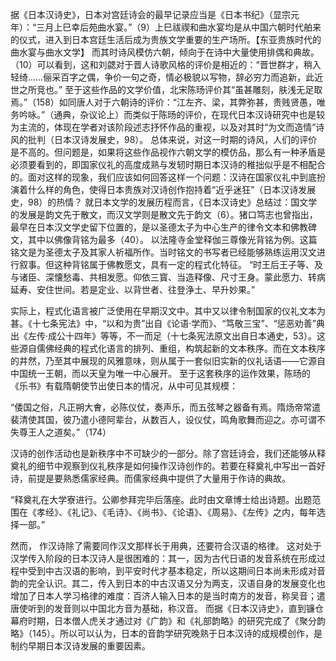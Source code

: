 据《日本汉诗史》，日本对宫廷诗会的最早记录应当是《日本书纪》（显宗元年）：“三月上巳幸后苑曲水宴。”（9）上巳祓禊和曲水宴均是从中国六朝时代舶来的仪式，进入到日本宫廷生活后成为贵族文学重要的生产场所。【东亚贵族时代的曲水宴与曲水文学】
而其时诗风模仿六朝，倾向于在诗中大量使用排偶和典故。（10）可以看到，这和刘勰对于晋人诗歌风格的评价是相近的：“晋世群才，稍入轻绮……俪采百字之偶，争价一句之奇，情必极貌以写物，辞必穷力而追新，此近世之所竞也。”
至于这些作品的文学价值，北宋陈旸评价其“虽甚雕刻，肤浅无足取焉。”（158）如同唐人对于六朝诗的评价：“江左齐、梁，其弊弥甚，贵贱贤愚，唯务吟咏。”（通典，杂议论上）而类似于陈旸的评价，在现代日本汉诗研究中也是较为主流的，体现在学者对该阶段述志抒怀作品的重视，以及对其时“为文而造情”诗风的批判（日本汉诗发展史，98）。
总体来说，对这一时期的诗风，人们的评价是不高的。但问题是，如果将这些作品视作六朝文学的模仿品，那么有一种矛盾是必须要看到的，即国家仪礼的高度成熟与发轫时期日本汉诗的稚拙似乎是不相配合的。面对这样的现象，我们应该如何回答这样一个问题：汉诗在国家仪礼中到底扮演着什么样的角色，使得日本贵族对汉诗创作抱持着“近乎迷狂”（日本汉诗发展史，98）的热情？
就日本文学的发展历程而言，《日本汉诗史》总结过：国文学的发展是韵文先于散文，而汉文学则是散文先于韵文（6）。猪口笃志也曾指出，最早在日本汉文学史留下位置的，是以圣德太子为中心生产的律令文本和佛教碑文，其中以佛像背铭为最多（40）。
以法隆寺金堂释伽三尊像光背铭为例。这篇铭文是为圣德太子及其家人祈福所作。当时铭文的书写者已经能够熟练运用汉文进行叙事。但这种背铭属于佛教愿文，具有一定的程式化特征。
“时王后王子等、及与诸臣、深懐愁毒、共相发愿。仰依三寳、当造释像、尺寸王身。蒙此愿力、转病延寿、安住世间。若是定业、以背世者、往登浄土、早升妙果。”

实际上，程式化语言被广泛使用在早期汉文中。其中又以律令制国家的仪礼文本为甚。《十七条宪法》中，“以和为贵”出自《论语·学而》、“笃敬三宝”、“惩恶劝善”典出《左传·成公十四年》等等，不一而足（十七条宪法原文出自日本通史，53）。这些源自儒佛经典的程式化语言的排列、重组，构筑起新的文本秩序。而在文本秩序的井然，乃至其中展现的风雅意味，则从属于一套似旧实新的仪礼话语——它源自中国统一王朝，而以天皇为唯一中心展开。
至于这套秩序的运作效果，陈旸的《乐书》有载隋朝使节出使日本的情况，从中可见其规模：

 “倭国之俗，凡正朔大㑹，必陈仪仗，奏声乐，而五弦琴之器备有焉。隋炀帝常遣裴清使其国，彼乃遣小德阿辈台，从数百人，设仪仗，鸣角歌舞而迎之。亦可谓不失尊王人之道矣。”（174）

汉诗的创作活动也是新秩序中不可缺少的一部分。除了宫廷诗会，我们还能够从释奠礼的细节中观察到仪礼秩序是如何操作汉诗创作的。若要在释奠礼中写出一首好诗，前提是要熟悉儒家经典。而儒家经典中提供了大量用于作诗的典故。

“释奠礼在大学寮进行。公卿参拜完毕后落座。此时由文章博士给出诗题。出题范围在《孝经》、《礼记》、《毛诗》、《尚书》、《论语》、《周易》、《左传》之内，每年选择一部。”

然而， 作汉诗除了需要同作汉文那样长于用典，还要符合汉语的格律。
这对处于汉学传入阶段的日本汉诗人是很困难的：其一，因为古代日语的发音系统在形成过程中受到中古汉语的影响，到平安时代才基本稳定，所以这期间日本尚未形成对音韵的完全认识。其二，传入到日本的中古汉语又分为两支，汉语自身的发展变化也增加了日本人学习格律的难度：百济人输入日本的是当时南方的发音，称吴音；遣唐使听到的发音则以中国北方音为基础，称汉音。
而据《日本汉诗史》，直到镰仓幕府时期，日本僧人虎关才通过对《广韵》和《礼部韵略》的研究完成了《聚分韵略》（145）。所以可以认为，日本的音韵学研究晚熟于日本汉诗的成规模创作，是制约早期日本汉诗发展的重要因素。
